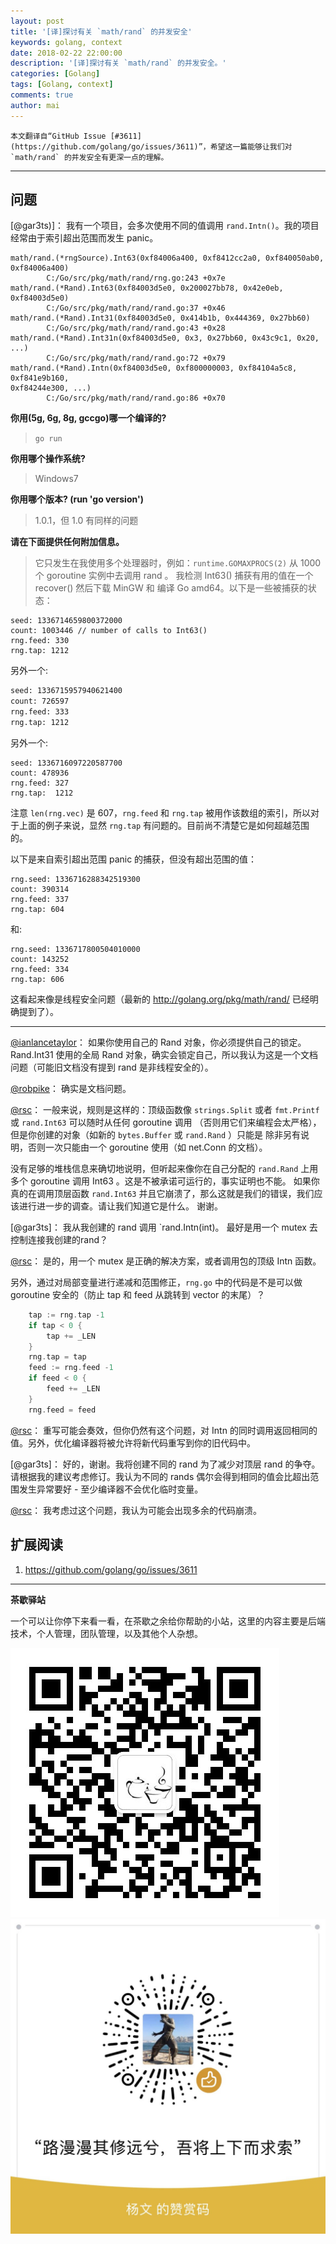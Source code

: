 ```yaml
---
layout: post
title: '[译]探讨有关 `math/rand` 的并发安全'
keywords: golang, context
date: 2018-02-22 22:00:00
description: '[译]探讨有关 `math/rand` 的并发安全。'
categories: [Golang]
tags: [Golang, context]
comments: true
author: mai
---
```


    本文翻译自“GitHub Issue [#3611](https://github.com/golang/go/issues/3611)”，希望这一篇能够让我们对 `math/rand` 的并发安全有更深一点的理解。

----

## 问题

[@gar3ts)]：
我有一个项目，会多次使用不同的值调用 `rand.Intn()`。我的项目经常由于索引超出范围而发生 panic。

```golang
math/rand.(*rngSource).Int63(0xf84006a400, 0xf8412cc2a0, 0xf840050ab0, 0xf84006a400)
        C:/Go/src/pkg/math/rand/rng.go:243 +0x7e
math/rand.(*Rand).Int63(0xf84003d5e0, 0x200027bb78, 0x42e0eb, 0xf84003d5e0)
        C:/Go/src/pkg/math/rand/rand.go:37 +0x46
math/rand.(*Rand).Int31(0xf84003d5e0, 0x414b1b, 0x444369, 0x27bb60)
        C:/Go/src/pkg/math/rand/rand.go:43 +0x28
math/rand.(*Rand).Int31n(0xf84003d5e0, 0x3, 0x27bb60, 0x43c9c1, 0x20, ...)
        C:/Go/src/pkg/math/rand/rand.go:72 +0x79
math/rand.(*Rand).Intn(0xf84003d5e0, 0xf800000003, 0xf84104a5c8, 0xf841e9b160,
0xf84244e300, ...)
        C:/Go/src/pkg/math/rand/rand.go:86 +0x70
```

**你用(5g, 6g, 8g, gccgo)哪一个编译的?**

>`go run`

**你用哪个操作系统?**

>Windows7

**你用哪个版本?  (run 'go version')**

>1.0.1，但 1.0 有同样的问题

**请在下面提供任何附加信息。**

>它只发生在我使用多个处理器时，例如：`runtime.GOMAXPROCS(2)`
从 1000 个 goroutine 实例中去调用 rand 。
我检测 Int63() 捕获有用的值在一个 recover() 然后下载 MinGW 和
编译 Go amd64。以下是一些被捕获的状态：

```
seed: 1336714659800372000  
count: 1003446 // number of calls to Int63()
rng.feed: 330
rng.tap: 1212
```

另外一个:

```sh
seed: 1336715957940621400
count: 726597
rng.feed: 333
rng.tap: 1212
```

另外一个:

```
seed: 1336716097220587700
count: 478936
rng.feed: 327
rng.tap:  1212
```

注意 `len(rng.vec)` 是 607，`rng.feed` 和 `rng.tap` 被用作该数组的索引，所以对于上面的例子来说，显然 `rng.tap` 有问题的。目前尚不清楚它是如何超越范围的。

以下是来自索引超出范围 panic 的捕获，但没有超出范围的值：

```
rng.seed: 1336716288342519300
count: 390314
rng.feed: 337
rng.tap: 604
```

和:

```
rng.seed: 1336717800504010000
count: 143252
rng.feed: 334
rng.tap: 606
```

这看起来像是线程安全问题（最新的 http://golang.org/pkg/math/rand/ 已经明确提到了）。

----

[@ianlancetaylor](https://github.com/ianlancetaylor)：
如果你使用自己的 Rand 对象，你必须提供自己的锁定。Rand.Int31 使用的全局 Rand 对象，确实会锁定自己，所以我认为这是一个文档问题（可能旧文档没有提到 rand 是非线程安全的）。

[@robpike](https://github.com/robpike)：
确实是文档问题。

[@rsc](https://github.com/rsc)：
一般来说，规则是这样的：顶级函数像 `strings.Split` 或者
`fmt.Printf` 或 `rand.Int63` 可以随时从任何 goroutine 调用
（否则用它们来编程会太严格），但是你创建的对象（如新的 `bytes.Buffer` 或 `rand.Rand` ）只能是
除非另有说明，否则一次只能由一个 goroutine 使用（如
net.Conn 的文档）。

没有足够的堆栈信息来确切地说明，但听起来像你在自己分配的 `rand.Rand` 上用多个 goroutine 调用 Int63 。这是不被承诺可运行的，事实证明也不能。
如果你真的在调用顶层函数 `rand.Int63` 并且它崩溃了，那么这就是我们的错误，我们应该进行进一步的调查。请让我们知道它是什么。
谢谢。

[@gar3ts]：
我从我创建的 rand 调用 `rand.Intn(int)。
最好是用一个 mutex 去控制连接我创建的rand？

[@rsc](https://github.com/rsc)：
是的，用一个 mutex 是正确的解决方案，或者调用包的顶级 Intn 函数。

另外，通过对局部变量进行递减和范围修正，`rng.go` 中的代码是不是可以做 goroutine 安全的（防止 tap 和 feed 从跳转到 vector 的末尾）？

```go
    tap := rng.tap -1
    if tap < 0 {
        tap += _LEN
    }
    rng.tap = tap
    feed := rng.feed -1
    if feed < 0 {
        feed += _LEN
    }
    rng.feed = feed
```

[@rsc](https://github.com/rsc)：
重写可能会奏效，但你仍然有这个问题，对 Intn 的同时调用返回相同的值。另外，优化编译器将被允许将新代码重写到你的旧代码中。

[@gar3ts]：
好的，谢谢。我将创建不同的 rand 为了减少对顶层 rand 的争夺。
请根据我的建议考虑修订。我认为不同的 rands 偶尔会得到相同的值会比超出范围发生异常要好 - 至少编译器不会优化临时变量。

[@rsc](https://github.com/rsc)：
我考虑过这个问题，我认为可能会出现多余的代码崩溃。

## 扩展阅读

1. https://github.com/golang/go/issues/3611

----

**茶歇驿站**

一个可以让你停下来看一看，在茶歇之余给你帮助的小站，这里的内容主要是后端技术，个人管理，团队管理，以及其他个人杂想。

![茶歇驿站二维码](https://raw.githubusercontent.com/yangwenmai/maiyang.me/master/blog/tech_tea.jpg)
![打赏](https://raw.githubusercontent.com/yangwenmai/maiyang.me/master/blog/money.jpg)
